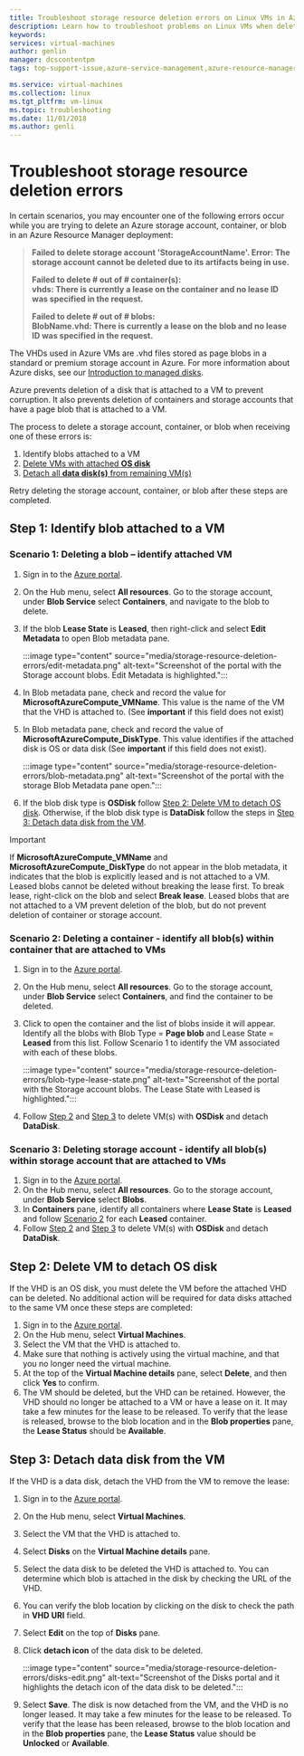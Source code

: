 ```yaml
---
title: Troubleshoot storage resource deletion errors on Linux VMs in Azure | Microsoft Docs
description: Learn how to troubleshoot problems on Linux VMs when deleting storage resources containing attached VHDs.
keywords: 
services: virtual-machines
author: genlin
manager: dcscontentpm
tags: top-support-issue,azure-service-management,azure-resource-manager

ms.service: virtual-machines
ms.collection: linux
ms.tgt_pltfrm: vm-linux
ms.topic: troubleshooting
ms.date: 11/01/2018
ms.author: genli
---
```


# Troubleshoot storage resource deletion errors

In certain scenarios, you may encounter one of the following errors occur while you are trying to delete an Azure storage account, container, or blob in an Azure Resource Manager deployment:

> **Failed to delete storage account 'StorageAccountName'. Error: The storage account cannot be deleted due to its artifacts being in use.**
>
> **Failed to delete # out of # container(s):<br>vhds: There is currently a lease on the container and no lease ID was specified in the request.**
>
> **Failed to delete # out of # blobs:<br>BlobName.vhd: There is currently a lease on the blob and no lease ID was specified in the request.**

The VHDs used in Azure VMs are .vhd files stored as page blobs in a standard or premium storage account in Azure. For more information about Azure disks, see our [Introduction to managed disks](/azure/virtual-machines/managed-disks-overview).

Azure prevents deletion of a disk that is attached to a VM to prevent corruption. It also prevents deletion of containers and storage accounts that have a page blob that is attached to a VM.

The process to delete a storage account, container, or blob when receiving one of these errors is:

1. Identify blobs attached to a VM
2. [Delete VMs with attached **OS disk**](#step-2-delete-vm-to-detach-os-disk)
3. [Detach all **data disk(s)** from remaining VM(s)](#step-3-detach-data-disk-from-the-vm)

Retry deleting the storage account, container, or blob after these steps are completed.

## Step 1: Identify blob attached to a VM

### Scenario 1: Deleting a blob – identify attached VM

1. Sign in to the [Azure portal](https://portal.azure.com).
2. On the Hub menu, select **All resources**. Go to the storage account, under **Blob Service** select **Containers**, and navigate to the blob to delete.
3. If the blob **Lease State** is **Leased**, then right-click and select **Edit Metadata** to open Blob metadata pane.

    :::image type="content" source="media/storage-resource-deletion-errors/edit-metadata.png" alt-text="Screenshot of the portal with the Storage account blobs. Edit Metadata is highlighted.":::

4. In Blob metadata pane, check and record the value for **MicrosoftAzureCompute_VMName**. This value is the name of the VM that the VHD is attached to. (See **important** if this field does not exist)
5. In Blob metadata pane, check and record the value of **MicrosoftAzureCompute_DiskType**. This value identifies if the attached disk is OS or data disk (See **important** if this field does not exist). 

     :::image type="content" source="media/storage-resource-deletion-errors/blob-metadata.png" alt-text="Screenshot of the portal with the storage Blob Metadata pane open.":::

6. If the blob disk type is **OSDisk** follow [Step 2: Delete VM to detach OS disk](#step-2-delete-vm-to-detach-os-disk). Otherwise, if the blob disk type is **DataDisk** follow the steps in [Step 3: Detach data disk from the VM](#step-3-detach-data-disk-from-the-vm).

> [!IMPORTANT]
> If **MicrosoftAzureCompute_VMName** and **MicrosoftAzureCompute_DiskType** do not appear in the blob metadata, it indicates that the blob is explicitly leased and is not attached to a VM. Leased blobs cannot be deleted without breaking the lease first. To break lease, right-click on the blob and select **Break lease**. Leased blobs that are not attached to a VM prevent deletion of the blob, but do not prevent deletion of container or storage account.

### Scenario 2: Deleting a container - identify all blob(s) within container that are attached to VMs

1. Sign in to the [Azure portal](https://portal.azure.com).
2. On the Hub menu, select **All resources**. Go to the storage account, under **Blob Service** select **Containers**, and find the container to be deleted.
3. Click to open the container and the list of blobs inside it will appear. Identify all the blobs with Blob Type = **Page blob** and Lease State = **Leased** from this list. Follow Scenario 1 to identify the VM associated with each of these blobs.

    :::image type="content" source="media/storage-resource-deletion-errors/blob-type-lease-state.png" alt-text="Screenshot of the portal with the Storage account blobs. The Lease State with Leased is highlighted.":::

4. Follow [Step 2](#step-2-delete-vm-to-detach-os-disk) and [Step 3](#step-3-detach-data-disk-from-the-vm) to delete VM(s) with **OSDisk** and detach **DataDisk**. 

### Scenario 3: Deleting storage account - identify all blob(s) within storage account that are attached to VMs

1. Sign in to the [Azure portal](https://portal.azure.com).
2. On the Hub menu, select **All resources**. Go to the storage account, under **Blob Service** select **Blobs**.
3. In **Containers** pane, identify all containers where **Lease State** is **Leased** and follow [Scenario 2](#scenario-2-deleting-a-container---identify-all-blobs-within-container-that-are-attached-to-vms) for each **Leased** container.
4. Follow [Step 2](#step-2-delete-vm-to-detach-os-disk) and [Step 3](#step-3-detach-data-disk-from-the-vm) to delete VM(s) with **OSDisk** and detach **DataDisk**. 

## Step 2: Delete VM to detach OS disk

If the VHD is an OS disk, you must delete the VM before the attached VHD can be deleted. No additional action will be required for data disks attached to the same VM once these steps are completed:

1. Sign in to the [Azure portal](https://portal.azure.com).
2. On the Hub menu, select **Virtual Machines**.
3. Select the VM that the VHD is attached to.
4. Make sure that nothing is actively using the virtual machine, and that you no longer need the virtual machine.
5. At the top of the **Virtual Machine details** pane, select **Delete**, and then click **Yes** to confirm.
6. The VM should be deleted, but the VHD can be retained. However, the VHD should no longer be attached to a VM or have a lease on it. It may take a few minutes for the lease to be released. To verify that the lease is released, browse to the blob location and in the **Blob properties** pane, the **Lease Status** should be **Available**.

## Step 3: Detach data disk from the VM

If the VHD is a data disk, detach the VHD from the VM to remove the lease:

1. Sign in to the [Azure portal](https://portal.azure.com).
2. On the Hub menu, select **Virtual Machines**.
3. Select the VM that the VHD is attached to.
4. Select **Disks** on the **Virtual Machine details** pane.
5. Select the data disk to be deleted the VHD is attached to. You can determine which blob is attached in the disk by checking the URL of the VHD.
6. You can verify the blob location by clicking on the disk to check the path in **VHD URI** field.
7. Select **Edit** on the top of **Disks** pane.
8. Click **detach icon** of the data disk to be deleted.

     :::image type="content" source="media/storage-resource-deletion-errors/disks-edit.png" alt-text="Screenshot of the Disks portal and it highlights the detach icon of the data disk to be deleted.":::

9. Select **Save**. The disk is now detached from the VM, and the VHD is no longer leased. It may take a few minutes for the lease to be released. To verify that the lease has been released, browse to the blob location and in the **Blob properties** pane, the **Lease Status** value should be **Unlocked** or **Available**.

[Storage deletion errors in Resource Manager deployment]: #storage-delete-errors-in-rm
